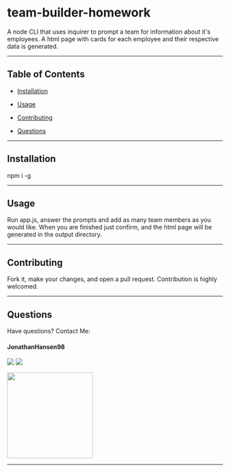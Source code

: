 # team-builder-homework

A node CLI that uses inquirer to prompt a team for information about it's employees. A html page with cards for each employee and their respective data is generated.
<hr>

## Table of Contents
    
* [Installation](#Installation)
    
* [Usage](#Usage)
    
* [Contributing](#Contributing)

* [Questions](#Questions)
    
<hr>

## Installation
npm i -g
<hr>

## Usage
Run app.js, answer the prompts and add as many team members as you would like. When you are finished just confirm, and the html page will be generated in the output directory.
<hr>

## Contributing 
Fork it, make your changes, and open a pull request. Contribution is highly welcomed.
<hr>


## Questions
 Have questions? Contact Me: 

 #### JonathanHansen98 

 <a href="https://github.com/JonathanHansen98"><img src="https://img.shields.io/static/v1?label=Contact&message=Github&color=lightgrey" /></a>
 <a href="mailto:kriah0872@gmail.com"><img src="https://img.shields.io/badge/Contact-Email%20Me!-lightgrey" /></a> 
 
<img src="https://avatars.githubusercontent.com/u/58758929?" width="200" height="200" />
<hr>

